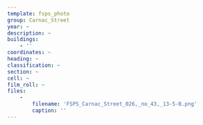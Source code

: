 ```yaml
---
template: fsps_photo
group: Carnac_Street
year: ~
description: ~
buildings:
    - ''
coordinates: ~
heading: ~
classification: ~
section: ~
cell: ~
film_roll: ~
files:
    -
        filename: 'FSPS_Carnac_Street_026,_no_43,_13-5-B.png'
        caption: ''
---
```

